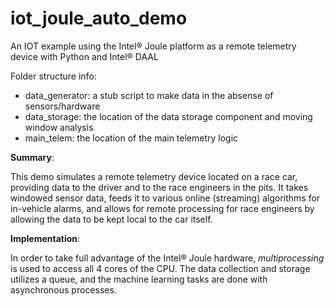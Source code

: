 # iot_joule_auto_demo
An IOT example using the Intel® Joule platform as a remote telemetry device with Python and Intel® DAAL

Folder structure info:
- data_generator: a stub script to make data in the absense of sensors/hardware
- data_storage: the location of the data storage component and moving window analysis
- main_telem: the location of the main telemetry logic

**Summary**:

This demo simulates a remote telemetry device located on a race car, providing data to the driver and to the race engineers in the pits.  It takes windowed sensor data, feeds it to various online (streaming) algorithms for in-vehicle alarms, and allows for remote processing for race engineers by allowing the data to be kept local to the car itself.  

**Implementation**:

In order to take full advantage of the Intel® Joule hardware, _multiprocessing_ is used to access all 4 cores of the CPU.  The data collection and storage utilizes a queue, and the machine learning tasks are done with asynchronous processes.  
